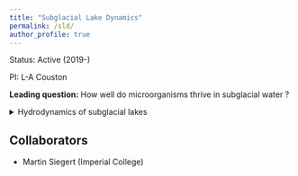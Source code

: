 ```yaml
---
title: "Subglacial Lake Dynamics"
permalink: /sld/
author_profile: true
---
```


Status: Active (2019-)

PI: L-A Couston

**Leading question:** How well do microorganisms thrive in subglacial water ?

<details>
<summary>Hydrodynamics of subglacial lakes</summary>

- Which Antarctic subglacial lakes (ASL) are at rest ? Which ASL are dynamic ?
- How intense are fluid motions in dynamic ASL ?

</details>


## Collaborators
- Martin Siegert (Imperial College)
